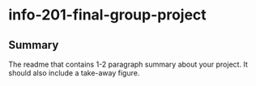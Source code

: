 # info-201-final-group-project

## Summary 
The readme that contains 1-2 paragraph summary about your project. It should also include a take-away figure.
